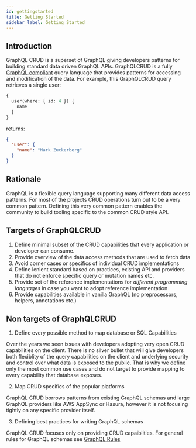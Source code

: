 ```yaml
---
id: gettingstarted
title: Getting Started
sidebar_label: Getting Started
---
```


## Introduction

GraphQL CRUD is a superset of GraphQL giving developers
patterns for building standard data driven GraphQL APIs.
GraphQLCRUD is a fully [GraphQL compliant](http://facebook.github.io/graphql/) query language that provides patterns for accessing and modification of the data. 
For example, this GraphQLCRUD query retrieves a single user:

```graphql
{
  user(where: { id: 4 }) {
    name
  }
}
```

returns:

```json
{
  "user": {
    "name": "Mark Zuckerberg"
  }
}
```

## Rationale

GraphQL is a flexible query language supporting many different data access patterns. 
For most of the projects CRUD operations turn out to be a very common pattern. Defining this very common pattern enables the community to build tooling specific to the common CRUD style API.

## Targets of GraphQLCRUD

1. Define minimal subset of the CRUD capabilities 
that every application or developer can consume.
2. Provide overview of the data access methods that are used to fetch data
3. Avoid corner cases or specifics of individual CRUD implementations 
4. Define lenient standard based on practices, existing API and providers
that do not enforce specific query or mutation names etc.
5. Provide set of the reference implementations for *different programming languages* in case you want to adopt reference
implementation
6. Provide capabilities available in vanilla GraphQL (no preprocessors, helpers, annotations etc.)

## Non targets of GraphQLCRUD

1. Define every possible method to map database or SQL Capabilities

Over the years we seen issues with developers adopting very open CRUD capabilities on the client. 
There is no silver bullet that will give developers both flexiblity of the query capabilities on the client 
and underlying security and control over what data is exposed to the public. 
That is why we define only the most common use cases and do not target to provide mapping to every capability that database exposes.

2) Map CRUD specifics of the popular platforms 

GraphQL CRUD borrows patterns from existing GraphQL schemas and large GraphQL providers like AWS AppSync or Hasura,
however it is not focusing tightly on any specific provider itself. 


3) Defining best practices for writing GraphQL schemas

GraphQL CRUD focuses only on providing CRUD capaiblities. 
For general rules for GraphQL schemas see [GraphQL Rules](https://graphql-rules.com)

